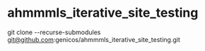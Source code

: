 # ahmmmls_iterative_site_testing




git clone --recurse-submodules git@github.com:genicos/ahmmmls_iterative_site_testing.git
